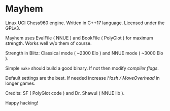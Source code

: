 # Mayhem

Linux UCI Chess960 engine.
Written in C++17 language.
Licensed under the GPLv3.

Mayhem uses EvalFile ( NNUE ) and BookFile ( PolyGlot ) for maximum strength.
Works well w/o them of course.

Strength in Blitz: Classical mode ( ~2300 Elo ) and NNUE mode ( ~3000 Elo ).

Simple `make` should build a good binary.
If not then modify *compiler flags*.

Default settings are the best.
If needed increase _Hash / MoveOverhead_ in longer games.

Credits: SF ( PolyGlot code ) and Dr. Shawul ( NNUE lib ).

Happy hacking!
